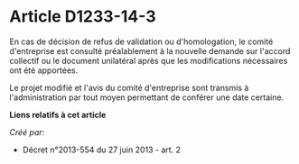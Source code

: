 # Article D1233-14-3

En cas de décision de refus de validation ou d'homologation, le comité d'entreprise est consulté préalablement à la nouvelle
demande sur l'accord collectif ou le document unilatéral après que les modifications nécessaires ont été apportées. 

Le projet modifié et l'avis du comité d'entreprise sont transmis à l'administration par tout moyen permettant de conférer une
date certaine.

**Liens relatifs à cet article**

_Créé par_:

  - Décret n°2013-554 du 27 juin 2013 - art. 2
